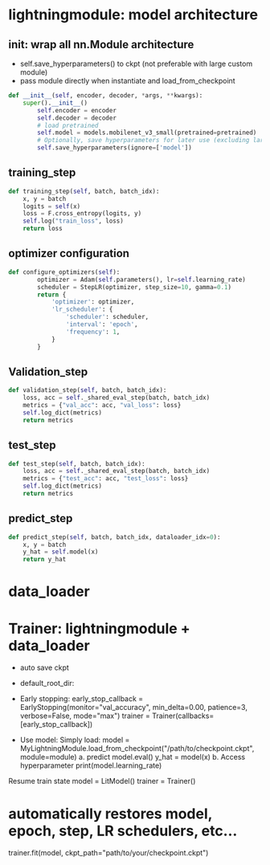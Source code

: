 # lightningmodule: model architecture
## init: wrap all nn.Module architecture
- self.save_hyperparameters() to ckpt (not preferable with large custom module)
- pass module directly when instantiate and load_from_checkpoint
```python
def __init__(self, encoder, decoder, *args, **kwargs):
    super().__init__()
        self.encoder = encoder
        self.decoder = decoder
        # load pretrained
        self.model = models.mobilenet_v3_small(pretrained=pretrained)
        # Optionally, save hyperparameters for later use (excluding large modules if needed)
        self.save_hyperparameters(ignore=['model'])
```

## training_step
```python
def training_step(self, batch, batch_idx):
    x, y = batch
    logits = self(x)
    loss = F.cross_entropy(logits, y)
    self.log("train_loss", loss)
    return loss
```
## optimizer configuration
```python
def configure_optimizers(self):
        optimizer = Adam(self.parameters(), lr=self.learning_rate)
        scheduler = StepLR(optimizer, step_size=10, gamma=0.1)
        return {
            'optimizer': optimizer,
            'lr_scheduler': {
                'scheduler': scheduler,
                'interval': 'epoch',
                'frequency': 1,
            }
        }
```
## Validation_step
```python
def validation_step(self, batch, batch_idx):
    loss, acc = self._shared_eval_step(batch, batch_idx)
    metrics = {"val_acc": acc, "val_loss": loss}
    self.log_dict(metrics)
    return metrics
```
## test_step
```python
def test_step(self, batch, batch_idx):
    loss, acc = self._shared_eval_step(batch, batch_idx)
    metrics = {"test_acc": acc, "test_loss": loss}
    self.log_dict(metrics)
    return metrics
```
## predict_step
```python
def predict_step(self, batch, batch_idx, dataloader_idx=0):
    x, y = batch
    y_hat = self.model(x)
    return y_hat
```
# data_loader

# Trainer: lightningmodule + data_loader
- auto save ckpt
- default_root_dir: 
- Early stopping:
		early_stop_callback = EarlyStopping(monitor="val_accuracy", min_delta=0.00, patience=3, verbose=False, mode="max")
trainer = Trainer(callbacks=[early_stop_callback])

- Use model: 
Simply load: model = MyLightningModule.load_from_checkpoint("/path/to/checkpoint.ckpt", module=module)
	a.  predict
	model.eval()
	y_hat = model(x)
	b. Access hyperparameter
	print(model.learning_rate)

Resume train state
model = LitModel()
trainer = Trainer()
# automatically restores model, epoch, step, LR schedulers, etc…
trainer.fit(model, ckpt_path="path/to/your/checkpoint.ckpt")



